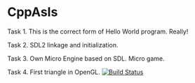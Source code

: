 # CppAsIs

Task 1.
This is the correct form of Hello World program. Really!

Task 2.
SDL2 linkage and initialization.

Task 3.
Own Micro Engine based on SDL. Micro game.

Task 4.
First triangle in OpenGL.
[![Build Status](https://travis-ci.org/oleR0/cppAsIs.svg?branch=master)](https://travis-ci.org/oleR0/cppAsIs)
